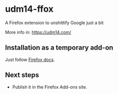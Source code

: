 # udm14-ffox

A Firefox extension to unshittify Google just a bit

More info in: <https://udm14.com/>

## Installation as a temporary add-on

Just follow [Firefox docs](https://developer.mozilla.org/en-US/docs/Mozilla/Add-ons/WebExtensions/Your_first_WebExtension#installing).

## Next steps

- Publish it in the Firefox Add-ons site.
